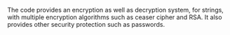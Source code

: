 The code provides an encryption as well as decryption system, for strings, with multiple encryption algorithms such as ceaser cipher and RSA. It also provides other security protection such as passwords. 
